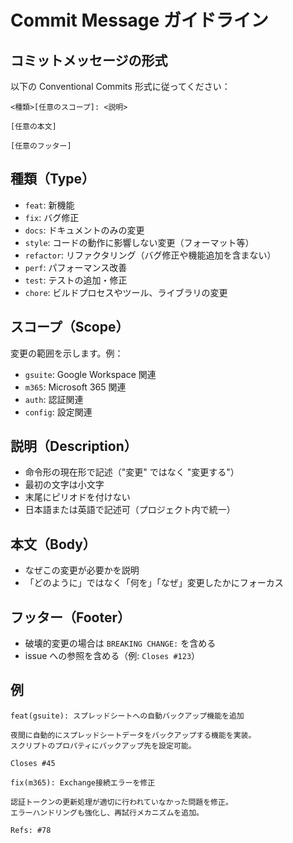 # Commit Message ガイドライン

## コミットメッセージの形式
以下の Conventional Commits 形式に従ってください：

```
<種類>[任意のスコープ]: <説明>

[任意の本文]

[任意のフッター]
```

## 種類（Type）
- `feat`: 新機能
- `fix`: バグ修正
- `docs`: ドキュメントのみの変更
- `style`: コードの動作に影響しない変更（フォーマット等）
- `refactor`: リファクタリング（バグ修正や機能追加を含まない）
- `perf`: パフォーマンス改善
- `test`: テストの追加・修正
- `chore`: ビルドプロセスやツール、ライブラリの変更

## スコープ（Scope）
変更の範囲を示します。例：
- `gsuite`: Google Workspace 関連
- `m365`: Microsoft 365 関連
- `auth`: 認証関連
- `config`: 設定関連

## 説明（Description）
- 命令形の現在形で記述（"変更" ではなく "変更する"）
- 最初の文字は小文字
- 末尾にピリオドを付けない
- 日本語または英語で記述可（プロジェクト内で統一）

## 本文（Body）
- なぜこの変更が必要かを説明
- 「どのように」ではなく「何を」「なぜ」変更したかにフォーカス

## フッター（Footer）
- 破壊的変更の場合は `BREAKING CHANGE:` を含める
- issue への参照を含める（例: `Closes #123`）

## 例
```
feat(gsuite): スプレッドシートへの自動バックアップ機能を追加

夜間に自動的にスプレッドシートデータをバックアップする機能を実装。
スクリプトのプロパティにバックアップ先を設定可能。

Closes #45
```

```
fix(m365): Exchange接続エラーを修正

認証トークンの更新処理が適切に行われていなかった問題を修正。
エラーハンドリングも強化し、再試行メカニズムを追加。

Refs: #78
```

